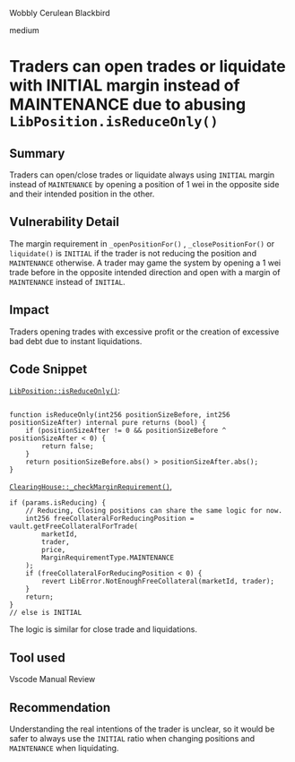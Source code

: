 Wobbly Cerulean Blackbird

medium

# Traders can open trades or liquidate with INITIAL margin instead of MAINTENANCE due to abusing `LibPosition.isReduceOnly()`

## Summary
Traders can open/close trades or liquidate always using `INITIAL` margin instead of `MAINTENANCE` by opening a position of 1 wei in the opposite side and their intended position in the other.


## Vulnerability Detail
The margin requirement in `_openPositionFor()` , `_closePositionFor()` or `liquidate()` is `INITIAL` if the trader is not reducing the position and `MAINTENANCE` otherwise. A trader may game the system by opening a 1 wei trade before in the opposite intended direction and open with a margin of `MAINTENANCE` instead of `INITIAL`.

## Impact
Traders opening trades with excessive profit or the creation of excessive bad debt due to instant liquidations.

## Code Snippet
[`LibPosition::isReduceOnly()`](https://github.com/sherlock-audit/2024-02-perpetual/blob/main/perp-contract-v3/src/vault/LibPosition.sol#L67):
```solidity

function isReduceOnly(int256 positionSizeBefore, int256 positionSizeAfter) internal pure returns (bool) {
    if (positionSizeAfter != 0 && positionSizeBefore ^ positionSizeAfter < 0) {
        return false;
    }
    return positionSizeBefore.abs() > positionSizeAfter.abs();
}
```
[`ClearingHouse::_checkMarginRequirement()`](https://github.com/sherlock-audit/2024-02-perpetual/blob/main/perp-contract-v3/src/clearingHouse/ClearingHouse.sol#L365),
```solidity
if (params.isReducing) {
    // Reducing, Closing positions can share the same logic for now.
    int256 freeCollateralForReducingPosition = vault.getFreeCollateralForTrade(
        marketId,
        trader,
        price,
        MarginRequirementType.MAINTENANCE
    );
    if (freeCollateralForReducingPosition < 0) {
        revert LibError.NotEnoughFreeCollateral(marketId, trader);
    }
    return;
}
// else is INITIAL
```
The logic is similar for close trade and liquidations.

## Tool used
Vscode
Manual Review

## Recommendation
Understanding the real intentions of the trader is unclear, so it would be safer to always use the `INITIAL` ratio when changing positions and `MAINTENANCE` when liquidating.